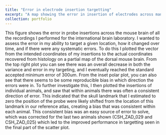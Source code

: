 ```yaml
---
title: "Error in electrode insertion targetting"
excerpt: "A map showing the error in insertion of electrodes across many experiments<br/><img src='/images/Targeting_error.png'>"
collection: portfolio
---
```


This figure shows the error in probe insertions across the mouse brain of all the recordings I performed for the international brain laboratory. I wanted to assess the error in my ability to target a given location, how it changed over time, and if there were any systematic errors. To do this I plotted the vector from the intended coordinates of my insertions to the actual coordinates recovered from histology on a partial map of the dorsal mouse brain. From the top right plot you can see there was an overall decrease in both the variance and error in my targeting, and I eventually reached the standard accepted minimum error of 300um. From the inset polar plot, you can also see that there seems to be some reproducible bias in which direction the errors were in. To further investigate this, I then plotted the insertions of individual animals, and saw that within animals there was often a consistent direction of error. This indicated that the skull landmark that I estimated to zero the position of the probe were likely shifted from the location of this landmark in our reference atlas, creating a bias that was consistent within each animal. This consistent bias was an easy source of error to solve, which was corrected for the last two animals shown (CSH_ZAD_029 and CSH_ZAD_025) which led to the improved performance in targetting seen in the final part of the scatter plot.

